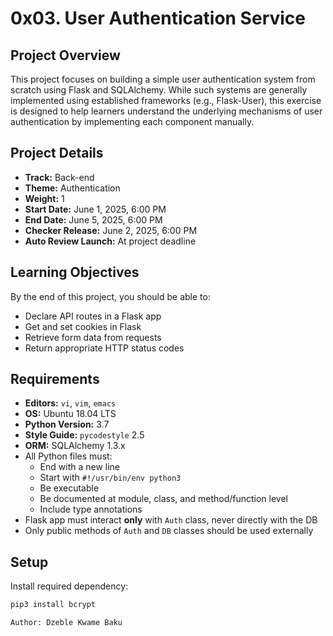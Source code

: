 # 0x03. User Authentication Service

## Project Overview

This project focuses on building a simple user authentication system from scratch using Flask and SQLAlchemy. While such systems are generally implemented using established frameworks (e.g., Flask-User), this exercise is designed to help learners understand the underlying mechanisms of user authentication by implementing each component manually.

## Project Details

- **Track:** Back-end
- **Theme:** Authentication
- **Weight:** 1
- **Start Date:** June 1, 2025, 6:00 PM  
- **End Date:** June 5, 2025, 6:00 PM  
- **Checker Release:** June 2, 2025, 6:00 PM  
- **Auto Review Launch:** At project deadline

## Learning Objectives

By the end of this project, you should be able to:

- Declare API routes in a Flask app
- Get and set cookies in Flask
- Retrieve form data from requests
- Return appropriate HTTP status codes

## Requirements

- **Editors:** `vi`, `vim`, `emacs`
- **OS:** Ubuntu 18.04 LTS
- **Python Version:** 3.7
- **Style Guide:** `pycodestyle` 2.5
- **ORM:** SQLAlchemy 1.3.x
- All Python files must:
  - End with a new line
  - Start with `#!/usr/bin/env python3`
  - Be executable
  - Be documented at module, class, and method/function level
  - Include type annotations
- Flask app must interact **only** with `Auth` class, never directly with the DB
- Only public methods of `Auth` and `DB` classes should be used externally

## Setup

Install required dependency:

```bash
pip3 install bcrypt

Author: Dzeble Kwame Baku
